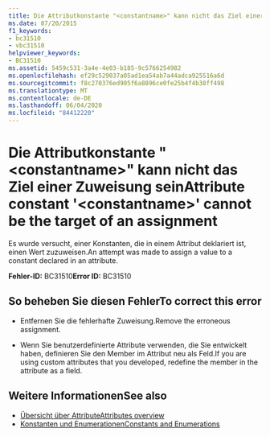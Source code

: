 ```yaml
---
title: Die Attributkonstante "<constantname>" kann nicht das Ziel einer Zuweisung sein
ms.date: 07/20/2015
f1_keywords:
- bc31510
- vbc31510
helpviewer_keywords:
- BC31510
ms.assetid: 5459c531-3a4e-4e03-b185-9c5766254982
ms.openlocfilehash: ef29c529037a05ad1ea54ab7a44adca925516a6d
ms.sourcegitcommit: f8c270376ed905f6a8896ce0fe25b4f4b38ff498
ms.translationtype: MT
ms.contentlocale: de-DE
ms.lasthandoff: 06/04/2020
ms.locfileid: "84412220"
---
```

# <a name="attribute-constant-constantname-cannot-be-the-target-of-an-assignment"></a><span data-ttu-id="c86d8-102">Die Attributkonstante "\<constantname>" kann nicht das Ziel einer Zuweisung sein</span><span class="sxs-lookup"><span data-stu-id="c86d8-102">Attribute constant '\<constantname>' cannot be the target of an assignment</span></span>
<span data-ttu-id="c86d8-103">Es wurde versucht, einer Konstanten, die in einem Attribut deklariert ist, einen Wert zuzuweisen.</span><span class="sxs-lookup"><span data-stu-id="c86d8-103">An attempt was made to assign a value to a constant declared in an attribute.</span></span>  
  
 <span data-ttu-id="c86d8-104">**Fehler-ID:** BC31510</span><span class="sxs-lookup"><span data-stu-id="c86d8-104">**Error ID:** BC31510</span></span>  
  
## <a name="to-correct-this-error"></a><span data-ttu-id="c86d8-105">So beheben Sie diesen Fehler</span><span class="sxs-lookup"><span data-stu-id="c86d8-105">To correct this error</span></span>  
  
- <span data-ttu-id="c86d8-106">Entfernen Sie die fehlerhafte Zuweisung.</span><span class="sxs-lookup"><span data-stu-id="c86d8-106">Remove the erroneous assignment.</span></span>  
  
- <span data-ttu-id="c86d8-107">Wenn Sie benutzerdefinierte Attribute verwenden, die Sie entwickelt haben, definieren Sie den Member im Attribut neu als Feld.</span><span class="sxs-lookup"><span data-stu-id="c86d8-107">If you are using custom attributes that you developed, redefine the member in the attribute as a field.</span></span>  
  
## <a name="see-also"></a><span data-ttu-id="c86d8-108">Weitere Informationen</span><span class="sxs-lookup"><span data-stu-id="c86d8-108">See also</span></span>

- [<span data-ttu-id="c86d8-109">Übersicht über Attribute</span><span class="sxs-lookup"><span data-stu-id="c86d8-109">Attributes overview</span></span>](../programming-guide/concepts/attributes/index.md)
- [<span data-ttu-id="c86d8-110">Konstanten und Enumerationen</span><span class="sxs-lookup"><span data-stu-id="c86d8-110">Constants and Enumerations</span></span>](../language-reference/constants-and-enumerations.md)
